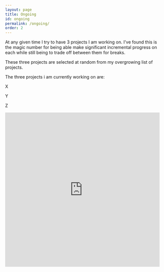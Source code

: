 ```yaml
---
layout: page
title: Ongoing
id: ongoing
permalink: /ongoing/
order: 2
---
```


At any given time I try to have 3 projects I am working on. I've found this is the magic number for 
being able make significant incremental progress on each while still being to trade off between them for breaks. 

These three projects are selected at random from my overgrowing list of projects. 

The three projects i am currently working on are: 

X

Y

Z

<iframe src="https://wheeldecide.com/e.php?c1=Learn+to+Handstand&c2=Learn+to+Muscle-Up&c3=Archery+Score+of+210&c4=Field+Archery+Score+of+170&c5=Learn+to+tell+the+hour+of+the+night+by+stars&c6=Put+on+20+lbs+of+Muscle&c7=Reach+10%25+Body+Fat&c8=50+mile+Backpacking+Trip&c9=Climb+a+V5&c10=Make+a+website&c11=Master+eggs+5+ways&c12=Learn+to+Dance&c13=Build+a+Bug-out+Bag&c14=Start+a+business&c15=Smoke+Meats&c16=Pickle+Vegetables&c17=Make+a+Garden&c18=Build+a+Compost+System&c19=Automate+the+Hot+Tub+Chemicals&c20=Purchase+a+Big+Investment&c21=Build+Passive+Income+that+exceeds+Expenses&c22=Throw+a+big+party&c23=Learn+German&c24=Learn+Mandarin&c25=Learn+Lockpicking&c26=Build+a+Bow+and+Arrow&c27=Rebuild+SYM+Wolf&c28=Write+a+book&c29=Climb+1+mountain+over+14%2C000%E2%80%99&c30=Run+a+Marathon&c31=Learn+to+Sail&time=5" width="500" height="500" scrolling="no" frameborder="0"></iframe>
